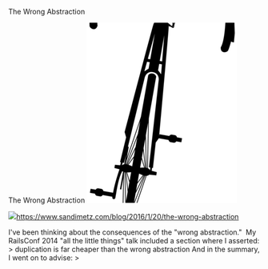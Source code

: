 The Wrong Abstraction

The Wrong Abstraction
![](../_resources/d176fd2ab3232a7db2bd1c57f3915955.png)

![](../_resources/3473d6352bdc7030f8c4f51aa860956e.png)https://www.sandimetz.com/blog/2016/1/20/the-wrong-abstraction

I've been thinking about the consequences of the "wrong abstraction." &nbsp;My RailsConf 2014 "all the little things" talk included a section where I asserted: &gt; duplication is far cheaper than the wrong abstraction And in the summary, I went on to advise: &gt;